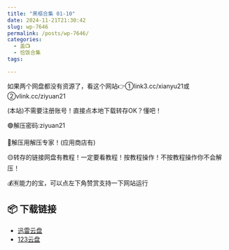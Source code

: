 ```yaml
---
title: "黑框合集 01-10"
date: 2024-11-21T21:30:42
slug: wp-7646
permalink: /posts/wp-7646/
categories:
  - 盖📺
  - 恰饭合集
tags:

---
```


如果两个网盘都没有资源了，看这个网站👉①link3.cc/xianyu21或②vlink.cc/ziyuan21

(本站)不需要注册账号！直接点本地下载转存OK？懂吧！

🟢解压密码:ziyuan21

🔵解压用解压专家！(应用商店有)

🟡转存的链接网盘有教程！一定要看教程！按教程操作！不按教程操作你不会解压！

💰🈶能力的宝，可以点左下角赞赏支持一下网站运行

## 📦 下载链接
- [迅雷云盘](https://blziyuan21.com/pay-download/7646?key=ddf6b0b384&down_id=0)
- [123云盘](https://blziyuan21.com/pay-download/7646?key=ddf6b0b384&down_id=1)

